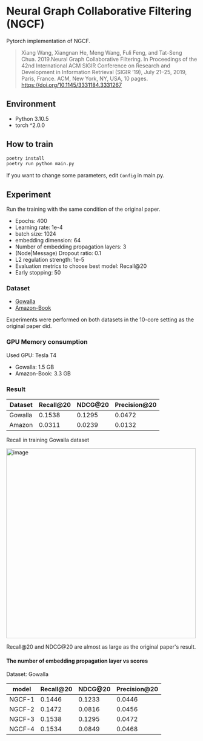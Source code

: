 # Neural Graph Collaborative Filtering (NGCF)

Pytorch implementation of NGCF.

> Xiang Wang, Xiangnan He, Meng Wang, Fuli Feng, and Tat-Seng Chua. 2019.Neural Graph Collaborative Filtering. In Proceedings of the 42nd International ACM SIGIR Conference on Research and Development in Information Retrieval (SIGIR ’19), July 21–25, 2019, Paris, France. ACM, New York, NY, USA, 10 pages. https://doi.org/10.1145/3331184.3331267

## Environment

- Python 3.10.5
- torch ^2.0.0

## How to train

```bash
poetry install
poetry run python main.py
```

If you want to change some parameters, edit `Config` in main.py.


## Experiment

Run the training with the same condition of the original paper.

- Epochs: 400
- Learning rate: 1e-4
- batch size: 1024
- embedding dimension: 64
- Number of embedding propagation layers: 3
- (Node|Message) Dropout ratio: 0.1
- L2 regulation strength: 1e-5
- Evaluation metrics to choose best model: Recall@20
- Early stopping: 50

### Dataset

- [Gowalla](https://snap.stanford.edu/data/loc-gowalla.html)
- [Amazon-Book](http://jmcauley.ucsd.edu/data/amazon/)

Experiments were performed on both datasets in the 10-core setting as the original paper did.

### GPU Memory consumption

Used GPU: Tesla T4

- Gowalla: 1.5 GB
- Amazon-Book: 3.3 GB

### Result

Dataset | Recall@20 | NDCG@20 | Precision@20
------- | --------- | ------- | ------------
Gowalla | 0.1538    | 0.1295  | 0.0472
Amazon  | 0.0311 | 0.0239 | 0.0132

Recall in training Gowalla dataset

<img width="500" alt="image" src="https://user-images.githubusercontent.com/34836226/216570513-7bdc8db9-d782-4044-9cd9-6f84db971c20.png">


Recall@20 and NDCG@20 are almost as large as the original paper's result.

#### The number of embedding propagation layer vs scores

Dataset: Gowalla

model  | Recall@20 | NDCG@20 | Precision@20
------ | --------- | ------- | ------------
NGCF-1 | 0.1446    | 0.1233  | 0.0446
NGCF-2 | 0.1472    | 0.0816  | 0.0456
NGCF-3 | 0.1538    | 0.1295  | 0.0472
NGCF-4 | 0.1534    | 0.0849  | 0.0468
